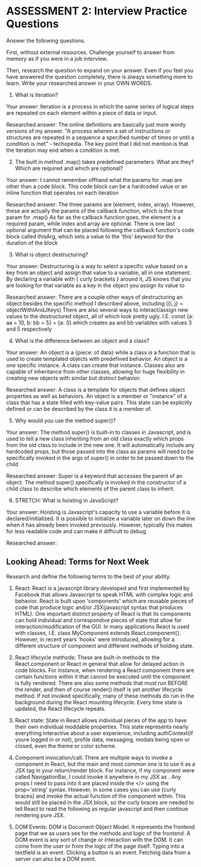 # ASSESSMENT 2: Interview Practice Questions

Answer the following questions.

First, without external resources. Challenge yourself to answer from memory as if you were in a job interview.

Then, research the question to expand on your answer. Even if you feel you have answered the question completely, there is always something more to learn. Write your researched answer in your OWN WORDS.

1. What is iteration?

  Your answer: Iteration is a process in which the same series of logical steps are repeated on each element within a piece of data or input.

  Researched answer: The online definitions are basically just more wordy versions of my answer. "A process wherein a set of instructions or structures are repeated in
                      a sequence a specified number of times or until a condition is met" - techopedia. The key point that I did not mention is that the iteration may
                      end when a condition is met.



2. The built in method .map() takes predefined parameters. What are they? Which are required and which are optional?

  Your answer: I cannot remember offhand what the params for .map are other than a code block. This code block can be a hardcoded value or an inline function that operates on each iteration

  Researched answer: The three params are (element, index, array). However, these are actually the params of the callback function, which is the true param for .map()
                      As far as the callback function goes, the element is a required param, while index and array are optional. There is one last optional argument that
                      can be placed following the callback function's code block called thisArg, which sets a value to the 'this' keyword for the duration of the block



3. What is object destructuring?

  Your answer: Destructuring is a way to select a specific value based on a key from an object and assign that value to a variable, all in one statement.
              By declaring a variable with { curly brackets } around it, JS knows that you are looking for that variable as a key in the object you assign its value to

  Researched answer: There are a couple other ways of destructuring an object besides the specific method I described above, including ({i, j} = objectWithIAndJKeys)
                      There are also several ways to interact/assign new values to the destructured object, all of which look pretty ugly. I.E.
                      const {a: aa = 10, b: bb = 5} = {a: 3} which creates aa and bb variables with values 3 and 5 respectively



4. What is the difference between an object and a class?

  Your answer: An object is a {piece: of data} while a class is a function that is used to create templated objects with predefined behavior. An object is
                a one specific instance. A class can create that instance. Classes also are capable of inheritance from other classes, allowing for
                huge flexibility in creating new objects with similar but distinct behavior.

  Researched answer: A class is a template for objects that defines object properties as well as behaviors. An object is a member or "instance" of a class
                    that has a state filled with key-value pairs. This state can be explicitly defined or can be described by the class it is a member of.



5. Why would you use the method super()?

  Your answer: The method super() is built-in to classes in Javascript, and is used to tell a new class inheriting from  an old class exactly which props
              from the old class to include in the new one. It will automatically include any hardcoded props, but those passed into the class as params
              will need to be specifically invoked in the args of super() in order to be passed down to the child

  Researched answer: Super is a keyword that accesses the parent of an object. The method super() specifically is invoked in the constructor of a child class
                      to describe which elements of the parent class to inherit.



6. STRETCH: What is hoisting in JavaScript?

  Your answer: Hoisting is Javascript's capacity to use a variable before it is declared/initialized. It is possible to initialize a variable later on down the line
                when it has already been invoked previously. However, typically this makes for less readable code and can make it difficult to debug

  Researched answer:



## Looking Ahead: Terms for Next Week

Research and define the following terms to the best of your ability.

1. React: React is a javascript library developed and first implemented by Facebook that allows Javascript to speak HTML with complex logic and behavior.
          React is built upon 'components' which are reusable pieces of code that produce logic and/or JSX(javascript syntax that produces HTML).
          One important distinct property of React is that its components can hold individual and correspondive pieces of state that allow for interaction/modification of the GUI.
          In many applications React is used with classes, I.E. class MyComponent extends React.component{}. However, in recent years 'hooks' were introduced, allowing
          for a different structure of component and different methods of holding state.

2. React lifecycle methods: These are built-in methods to the React.component or React in general that allow for delayed action in code blocks. For instance,
                            when rendering a React component there are certain functions within it that cannot be executed until the component
                            is fully rendered. There are also some methods that must run BEFORE the render, and then of course render() itself is yet another lifecycle
                            method. If not invoked specifically, many of these methods do run in the background during the React mounting lifecycle. Every time state is updated,
                            the React lifecycle repeats.

3. React state: State in React allows individual pieces of the app to have their own individual moddable properties. This state represents nearly everything
                interactive about a user experience, including authContext(if youre logged in or not), profile data, messaging, modals being open or closed, even the
                theme or color scheme.

4. Component invocation/call: There are multiple ways to invoke a component in React, but the main and most common one is to use it as a JSX tag in your return/render block.
                              For instance, if my component were called NavigationBar, I could invoke it anywhere in my JSX as <NavigationBar/>. Any props I need to pass into it
                              are placed inside the </> using the prop='string' syntax. However, in some cases you can use {curly braces} and invoke the actual function
                              of the component within. This would still be placed in the JSX block, so the curly braces are needed to tell React to read the following as
                              regular javascript and then continue rendering pure JSX.

5. DOM Events: DOM is Document Object Model. It represents the frontend page that we as users see for the methods and logic of the frontend. A DOM event is any sort of change
              or interaction with the DOM. It can come from the user or from the logic of the page itself. Typing into a textfield is an event. Clicking a button is an event.
              Fetching data from a server can also be a DOM event.
